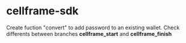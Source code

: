 # cellframe-sdk
Create fuction "convert" to add password to an existing wallet. Check differents between branches __cellframe_start__ and __cellframe_finish__

